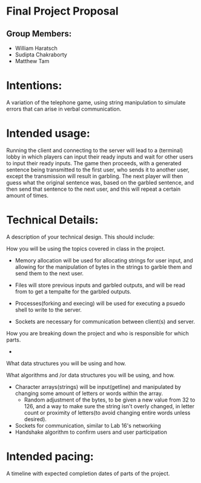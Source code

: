# Final Project Proposal

## Group Members:

* William Haratsch
* Sudipta Chakraborty
* Matthew Tam
       
# Intentions:

A variation of the telephone game, using string manipulation to simulate errors that can arise in verbal communication.
    
# Intended usage:

Running the client and connecting to the server will lead to a (terminal) lobby in which players can input their ready inputs and wait for other users to input their ready inputs.
The game then proceeds, with a generated sentence being transmitted to the first user, who sends it to another user, except the transmission will result in garbling. The next player will then guess what the original sentence was, based on the garbled sentence, and then send that sentence to the next user, and this will repeat a certain amount of times.
  
# Technical Details:

A description of your technical design. This should include:

How you will be using the topics covered in class in the project.

- Memory allocation will be used for allocating strings for user input, and allowing for the manipulation of bytes in the strings to garble them and send them to the next user.

- Files will store previous inputs and garbled outputs, and will be read from to get a tempalte for the garbled outputs.

- Processes(forking and execing) will be used for executing a psuedo shell to write to the server.

- Sockets are necessary for communication between client(s) and server.
     
How you are breaking down the project and who is responsible for which parts.

- 
  
What data structures you will be using and how.
     
What algorithms and /or data structures you will be using, and how.

- Character arrays(strings) will be input(getline) and manipulated by changing some amount of letters or words within the array.
    - Random adjustment of the bytes, to be given a new value from 32 to 126, and a way to make sure the string isn't overly changed, in letter count or proximity of letters(to avoid changing entire words unless desired).
- Sockets for communication, similar to Lab 16's networking
- Handshake algorithm to confirm users and user participation
    
# Intended pacing:

A timeline with expected completion dates of parts of the project.
